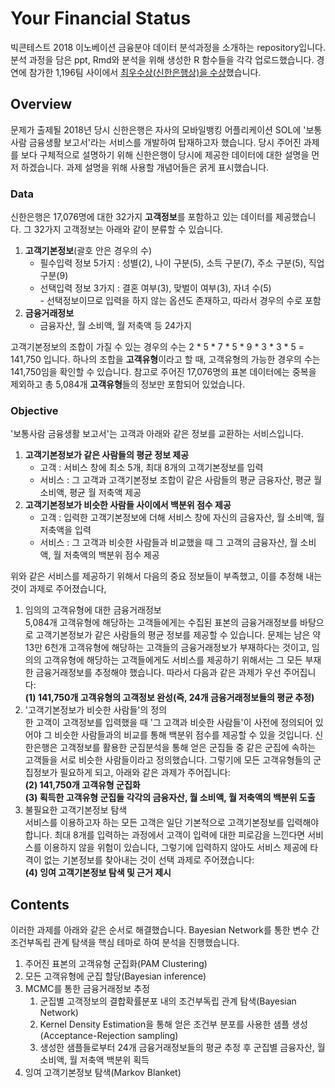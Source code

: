 # Your Financial Status
빅콘테스트 2018 이노베이션 금융분야 데이터 분석과정을 소개하는 repository입니다. 분석 과정을 담은 ppt, Rmd와 분석을 위해 생성한 R 함수들을 각각 업로드했습니다. 경연에 참가한 1,196팀 사이에서 <a href=https://kbig.kr/portal/kbig/keybiz/contest/status.page>최우수상(신한은행상)을 수상</a>했습니다.

## Overview
문제가 출제될 2018년 당시 신한은행은 자사의 모바일뱅킹 어플리케이션 SOL에 '보통사람 금융생활 보고서'라는 서비스를 개발하여 탑재하고자 했습니다. 당시 주어진 과제를 보다 구체적으로 설명하기 위해 신한은행이 당시에 제공한 데이터에 대한 설명을 먼저 하겠습니다. 과제 설명을 위해 사용할 개념어들은 굵게 표시했습니다.

### Data
신한은행은 17,076명에 대한 32가지 <b>고객정보</b>를 포함하고 있는 데이터를 제공했습니다. 그 32가지 고객정보는 아래와 같이 분류할 수 있습니다.

<ol>
  <li><b>고객기본정보</b>(괄호 안은 경우의 수)
    <ul>
      <li>필수입력 정보 5가지 : 성별(2), 나이 구분(5), 소득 구분(7), 주소 구분(5), 직업 구분(9)</li>
      <li>선택입력 정보 3가지 : 결혼 여부(3), 맞벌이 여부(3), 자녀 수(5) <br>
        - 선택정보이므로 입력을 하지 않는 옵션도 존재하고, 따라서 경우의 수로 포함</li>
    </ul>
  </li>
  <li><b>금융거래정보</b>
    <ul>
      <li>금융자산, 월 소비액, 월 저축액 등 24가지</li>
    </ul>
  </li>
</ol>

고객기본정보의 조합이 가질 수 있는 경우의 수는 2 * 5 * 7 * 5 * 9 * 3 * 3 * 5 = 141,750 입니다. 하나의 조합을 <b>고객유형</b>이라고 할 때, 고객유형의 가능한 경우의 수는 141,750임을 확인할 수 있습니다. 참고로 주어진 17,076명의 표본 데이터에는 중복을 제외하고 총 5,084개 <b>고객유형</b>들의 정보만 포함되어 있었습니다.

### Objective
'보통사람 금융생활 보고서'는 고객과 아래와 같은 정보를 교환하는 서비스입니다.
<ol>
  <li><b>고객기본정보가 같은 사람들의 평균 정보 제공</b>
  <ul>
    <li>고객 : 서비스 창에 최소 5개, 최대 8개의 고객기본정보를 입력</li>
    <li>서비스 : 그 고객과 고객기본정보 조합이 같은 사람들의 평균 금융자산, 평균 월 소비액, 평균 월 저축액 제공</li>
  </ul>
  </li>
  <li><b>고객기본정보가 비슷한 사람들 사이에서 백분위 점수 제공</b>
    <ul>
      <li>고객 : 입력한 고객기본정보에 더해 서비스 창에 자신의 금융자산, 월 소비액, 월 저축액을 입력 </li>
      <li>서비스 : 그 고객과 비슷한 사람들과 비교했을 때 그 고객의 금융자산, 월 소비액, 월 저축액의 백분위 점수 제공</li>
    </ul>
  </li>
</ol>
 
위와 같은 서비스를 제공하기 위해서 다음의 중요 정보들이 부족했고, 이를 추정해 내는 것이 과제로 주어졌습니다,
<ol>
  <li>임의의 고객유형에 대한 금융거래정보
    <br>5,084개 고객유형에 해당하는 고객들에게는 수집된 표본의 금융거래정보를 바탕으로 고객기본정보가 같은 사람들의 평균 정보를 제공할 수 있습니다. 문제는 남은 약 13만 6천개 고객유형에 해당하는 고객들의 금융거래정보가 부재하다는 것이고, 임의의 고객유형에 해당하는 고객들에게도 서비스를 제공하기 위해서는 그 모든 부재한 금융거래정보를 추정해야 했습니다. 따라서 다음과 같은 과제가 우선 주어집니다:
    <br><b>(1) 141,750개 고객유형의 고객정보 완성(즉, 24개 금융거래정보들의 평균 추정)</b></li>
  <li>'고객기본정보가 비슷한 사람들'의 정의
    <br>한 고객이 고객정보를 입력했을 때 '그 고객과 비슷한 사람들'이 사전에 정의되어 있어야 그 비슷한 사람들과의 비교를 통해 백분위 점수를 제공할 수 있을 것입니다. 신한은행은 고객정보를 활용한 군집분석을 통해 얻은 군집들 중 같은 군집에 속하는 고객들을 서로 비슷한 사람들이라고 정의했습니다. 그렇기에 모든 고객유형들의 군집정보가 필요하게 되고, 아래와 같은 과제가 주어집니다:
    <br><b>(2) 141,750개 고객유형 군집화
    <br>(3) 획득한 고객유형 군집들 각각의 금융자산, 월 소비액, 월 저축액의 백분위 도출</b> </li>
  <li>불필요한 고객기본정보 탐색
    <br>서비스를 이용하고자 하는 모든 고객은 일단 기본적으로 고객기본정보를 입력해야 합니다. 최대 8개를 입력하는 과정에서 고객이 입력에 대한 피로감을 느낀다면 서비스를 이용하지 않을 위험이 있습니다, 그렇기에 입력하지 않아도 서비스 제공에 타격이 없는 기본정보를 찾아내는 것이 선택 과제로 주어졌습니다:
    <br><b>(4) 잉여 고객기본정보 탐색 및 근거 제시</b>
  </li>
</ol>

## Contents
이러한 과제를 아래와 같은 순서로 해결했습니다. Bayesian Network를 통한 변수 간 조건부독립 관계 탐색을 핵심 테마로 하여 분석을 진행했습니다.
<ol>
  <li>주어진 표본의 고객유형 군집화(PAM Clustering)</li>
  <li>모든 고객유형에 군집 할당(Bayesian inference)</li>
  <li>MCMC를 통한 금융거래정보 추정
    <ol>
      <li>군집별 고객정보의 결합확률분포 내의 조건부독립 관계 탐색(Bayesian Network)</li>
      <li>Kernel Density Estimation을 통해 얻은 조건부 분포를 사용한 샘플 생성(Acceptance-Rejection sampling)</li>
      <li>생성한 샘플들로부터 24개 금융거래정보들의 평균 추정 후 군집별 금융자산, 월 소비액, 월 저축액 백분위 획득</li>
    </ol></li>
  <li>잉여 고객기본정보 탐색(Markov Blanket)</li>
</ol>
